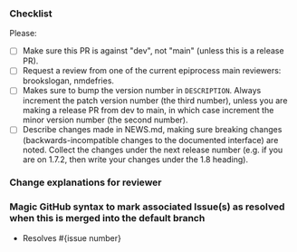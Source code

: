 ### Checklist

Please:

- [ ] Make sure this PR is against "dev", not "main" (unless this is a release
      PR).
- [ ] Request a review from one of the current epiprocess main reviewers:
      brookslogan, nmdefries.
- [ ] Makes sure to bump the version number in `DESCRIPTION`. Always increment
      the patch version number (the third number), unless you are making a
      release PR from dev to main, in which case increment the minor version
      number (the second number).
- [ ] Describe changes made in NEWS.md, making sure breaking changes
      (backwards-incompatible changes to the documented interface) are noted.
      Collect the changes under the next release number (e.g. if you are on
      1.7.2, then write your changes under the 1.8 heading).

### Change explanations for reviewer

### Magic GitHub syntax to mark associated Issue(s) as resolved when this is merged into the default branch

- Resolves #{issue number}

